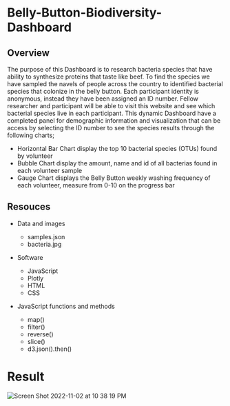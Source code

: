 # Belly-Button-Biodiversity-Dashboard

## Overview

The purpose of this Dashboard is to research bacteria species that have ability to synthesize proteins that taste like beef. To find the species we have sampled the navels of people across the country to identified bacterial species that colonize in the belly button. Each participant identity is anonymous, instead they have been assigned an ID number. Fellow researcher and participant will be able to visit this website and see which bacterial species live in each participant. This dynamic Dashboard have a completed panel for demographic information and visualization that can be access by selecting the ID number to see the species results through the following charts;

- Horizontal Bar Chart display the top 10 bacterial species (OTUs) found by volunteer 
- Bubble Chart display the amount, name and id of all bacterias found in each volunteer sample
- Gauge Chart displays the Belly Button weekly washing frequency of each volunteer, measure from 0-10 on the progress bar
           
           
## Resouces

- Data and images
  - samples.json
  - bacteria.jpg

- Software
  - JavaScript
  - Plotly
  - HTML
  - CSS
  
- JavaScript functions and methods
  - map()
  - filter()
  - reverse()
  - slice()
  - d3.json().then()
# Result

![Screen Shot 2022-11-02 at 10 38 19 PM](https://user-images.githubusercontent.com/110786136/199643821-b988bcd9-cabc-4150-8bc5-130d03104ed3.png)
